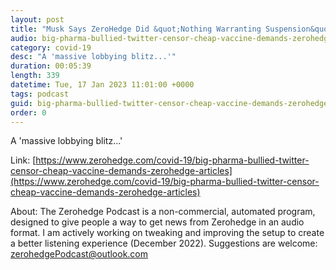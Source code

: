 ```yaml
---
layout: post
title: "Musk Says ZeroHedge Did &quot;Nothing Warranting Suspension&quot; After 'Twitter Files' Expose Big Pharma Bullying"
audio: big-pharma-bullied-twitter-censor-cheap-vaccine-demands-zerohedge-articles-1
category: covid-19
desc: "A 'massive lobbying blitz...'"
duration: 00:05:39
length: 339
datetime: Tue, 17 Jan 2023 11:01:00 +0000
tags: podcast
guid: big-pharma-bullied-twitter-censor-cheap-vaccine-demands-zerohedge-articles-0
order: 0
---
```

A 'massive lobbying blitz...'

Link: [https://www.zerohedge.com/covid-19/big-pharma-bullied-twitter-censor-cheap-vaccine-demands-zerohedge-articles](https://www.zerohedge.com/covid-19/big-pharma-bullied-twitter-censor-cheap-vaccine-demands-zerohedge-articles)

About: The Zerohedge Podcast is a non-commercial, automated program, designed to give people a way to get news from Zerohedge in an audio format.  I am actively working on tweaking and improving the setup to create a better listening experience (December 2022).  Suggestions are welcome: [zerohedgePodcast@outlook.com](mailto:zerohedgePodcast@outlook.com)